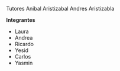 Tutores
Anibal Aristizabal 
Andres Aristizabla

**Integrantes**
* Laura
* Andrea
* Ricardo
* Yesid
* Carlos
* Yasmin
